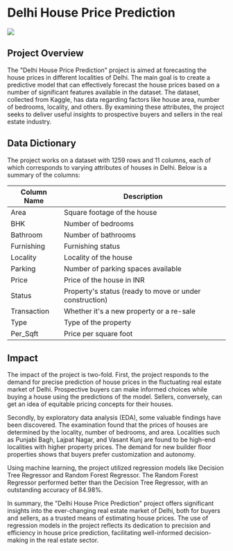# Delhi House Price Prediction
![](https://encrypted-tbn0.gstatic.com/images?q=tbn:ANd9GcQFr07PfdrzqRWSX87TiKTL1n-3hy7cRhJ5HQ&s)

## Project Overview
The "Delhi House Price Prediction" project is aimed at forecasting the house prices in different localities of Delhi. The main goal is to create a predictive model that can effectively forecast the house prices based on a number of significant features available in the dataset. The dataset, collected from Kaggle, has data regarding factors like house area, number of bedrooms, locality, and others. By examining these attributes, the project seeks to deliver useful insights to prospective buyers and sellers in the real estate industry.

## Data Dictionary
The project works on a dataset with 1259 rows and 11 columns, each of which corresponds to varying attributes of houses in Delhi. Below is a summary of the columns:

| Column Name | Description |
| --- | --- |
| Area | Square footage of the house |
| BHK | Number of bedrooms |
| Bathroom | Number of bathrooms |
| Furnishing | Furnishing status |
| Locality | Locality of the house |
| Parking | Number of parking spaces available |
| Price | Price of the house in INR |
| Status | Property's status (ready to move or under construction) |
| Transaction | Whether it's a new property or a re-sale |
| Type | Type of the property |
| Per_Sqft | Price per square foot |

## Impact
The impact of the project is two-fold. First, the project responds to the demand for precise prediction of house prices in the fluctuating real estate market of Delhi. Prospective buyers can make informed choices while buying a house using the predictions of the model. Sellers, conversely, can get an idea of equitable pricing concepts for their houses.

Secondly, by exploratory data analysis (EDA), some valuable findings have been discovered. The examination found that the prices of houses are determined by the locality, number of bedrooms, and area. Localities such as Punjabi Bagh, Lajpat Nagar, and Vasant Kunj are found to be high-end localities with higher property prices. The demand for new builder floor properties shows that buyers prefer customization and autonomy.

Using machine learning, the project utilized regression models like Decision Tree Regressor and Random Forest Regressor. The Random Forest Regressor performed better than the Decision Tree Regressor, with an outstanding accuracy of 84.98%.

In summary, the "Delhi House Price Prediction" project offers significant insights into the ever-changing real estate market of Delhi, both for buyers and sellers, as a trusted means of estimating house prices. The use of regression models in the project reflects its dedication to precision and efficiency in house price prediction, facilitating well-informed decision-making in the real estate sector.
